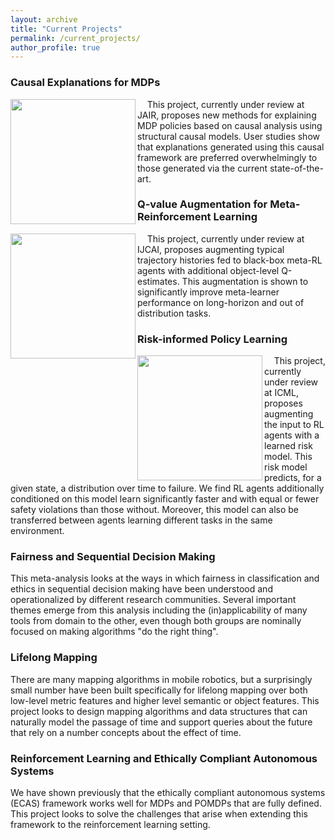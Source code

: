 ```yaml
---
layout: archive
title: "Current Projects"
permalink: /current_projects/
author_profile: true
---
```


### Causal Explanations for MDPs

<img align="left" width="200" src="https://samernashed.github.io/images/expmdp.png">&nbsp;&nbsp;&nbsp;&nbsp;This project, currently under review at JAIR, proposes new methods for explaining MDP policies based on causal analysis using structural causal models. User studies show that explanations generated using this causal framework are preferred overwhelmingly to those generated via the current state-of-the-art.

### Q-value Augmentation for Meta-Reinforcement Learning

<img align="left" width="200" src="https://samernashed.github.io/images/rl3.png">&nbsp;&nbsp;&nbsp;&nbsp;This project, currently under review at IJCAI, proposes augmenting typical trajectory histories fed to black-box meta-RL agents with additional object-level Q-estimates. This augmentation is shown to significantly improve meta-learner performance on long-horizon and out of distribution tasks.

### Risk-informed Policy Learning

<img align="left" width="200" src="https://samernashed.github.io/images/ripl.png">&nbsp;&nbsp;&nbsp;&nbsp;This project, currently under review at ICML, proposes augmenting the input to RL agents with a learned risk model. This risk model predicts, for a given state, a distribution over time to failure. We find RL agents additionally conditioned on this model learn significantly faster and with equal or fewer safety violations than those without. Moreover, this model can also be transferred between agents learning different tasks in the same environment.

### Fairness and Sequential Decision Making

<!--<img align="left" width="200" src="https://samernashed.github.io/images/BSPSLAM.png">&nbsp;&nbsp;&nbsp;&nbsp;-->This meta-analysis looks at the ways in which fairness in classification and ethics in sequential decision making have been understood and operationalized by different research communities. Several important themes emerge from this analysis including the (in)applicability of many tools from domain to the other, even though both groups are nominally focused on making algorithms "do the right thing".

### Lifelong Mapping

<!--<img align="left" width="200" src="https://samernashed.github.io/images/BSPSLAM.png">&nbsp;&nbsp;&nbsp;&nbsp;-->There are many mapping algorithms in mobile robotics, but a surprisingly small number have been built specifically for lifelong mapping over both low-level metric features and higher level semantic or object features. This project looks to design mapping algorithms and data structures that can naturally model the passage of time and support queries about the future that rely on a number concepts about the effect of time.

### Reinforcement Learning and Ethically Compliant Autonomous Systems

<!--<img align="left" width="200" src="https://samernashed.github.io/images/BSPSLAM.png">&nbsp;&nbsp;&nbsp;&nbsp;-->We have shown previously that the ethically compliant autonomous systems (ECAS) framework works well for MDPs and POMDPs that are fully defined. This project looks to solve the challenges that arise when extending this framework to the reinforcement learning setting.